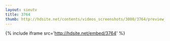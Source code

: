 ```yaml
---
layout: sieutv
title: 3764
thumb: http://hdsite.net/contents/videos_screenshots/3000/3764/preview_360p.mp4.jpg
---
```

{% include iframe src='http://hdsite.net/embed/3764' %}
 
